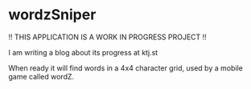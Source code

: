 # wordzSniper

!! THIS APPLICATION IS A WORK IN PROGRESS PROJECT !!

I am writing a blog about its progress at ktj.st 

When ready it will find words in a 4x4 character grid, used by a mobile game called wordZ.
